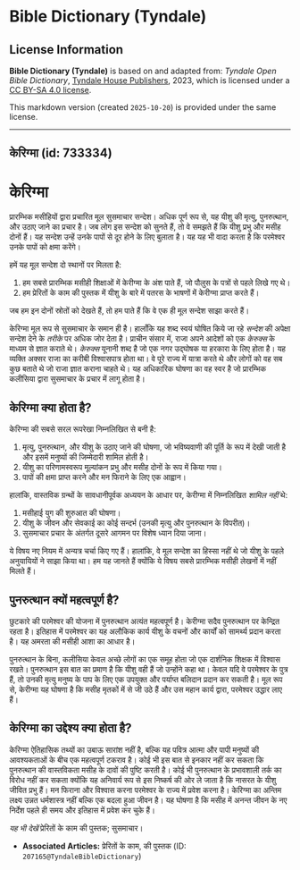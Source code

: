 # Bible Dictionary (Tyndale)

## License Information

**Bible Dictionary (Tyndale)** is based on and adapted from: _Tyndale Open Bible Dictionary_, [Tyndale House Publishers](https://tyndaleopenresources.com/), 2023, which is licensed under a [CC BY-SA 4.0 license](https://creativecommons.org/licenses/by-sa/4.0/legalcode.en).

This markdown version (created `2025-10-20`) is provided under the same license.



--------------------------------

## केरिग्मा (id: 733334)

केरिग्मा
========

प्रारम्भिक मसीहियों द्वारा प्रचारित मूल सुसमाचार सन्देश। अधिक पूर्ण रूप से, यह यीशु की मृत्यु, पुनरुत्थान, और उठाए जाने का प्रचार है। जब लोग इस सन्देश को सुनते हैं, तो वे समझते हैं कि यीशु प्रभु और मसीह दोनों हैं। यह सन्देश उन्हें उनके पापों से दूर होने के लिए बुलाता है। यह यह भी वादा करता है कि परमेश्वर उनके पापों को क्षमा करेंगे।

हमें यह मूल सन्देश दो स्थानों पर मिलता है:

1. हम सबसे प्रारम्भिक मसीही शिक्षाओं में केरीग्मा के अंश पाते हैं, जो पौलुस के पत्रों से पहले लिखे गए थे।
2. हम प्रेरितों के काम की पुस्तक में यीशु के बारे में पतरस के भाषणों में केरीग्मा प्राप्त करते हैं।

जब हम इन दोनों स्रोतों को देखते हैं, तो हम पाते हैं कि वे एक ही मूल सन्देश साझा करते हैं।

केरिग्मा मूल रूप से सुसमाचार के समान ही है। हालाँकि यह शब्द स्वयं घोषित किये जा रहे *सन्देश* की अपेक्षा सन्देश देने के *तरीके* पर अधिक जोर देता है। प्राचीन संसार में, राजा अपने आदेशों को एक *केरुक्स* के माध्यम से ज्ञात कराते थे। *केरुक्स* यूनानी शब्द है जो एक नगर उद्घोषक या हरकारा के लिए होता है। यह व्यक्ति अक्सर राजा का करीबी विश्वासपात्र होता था। वे पूरे राज्य में यात्रा करते थे और लोगों को वह सब कुछ बताते थे जो राजा ज्ञात कराना चाहते थे। यह अधिकारिक घोषणा का वह स्वर है जो प्रारम्भिक कलीसिया द्वारा सुसमाचार के प्रचार में लागू होता है।

केरिग्मा क्या होता है?
----------------------

केरिग्मा की सबसे सरल रूपरेखा निम्नलिखित से बनी है:

1. मृत्यु, पुनरुत्थान, और यीशु के उठाए जाने की घोषणा, जो भविष्यवाणी की पूर्ति के रूप में देखी जाती है और इसमें मनुष्यों की जिम्मेदारी शामिल होती है।
2. यीशु का परिणामस्वरूप मूल्यांकन प्रभु और मसीह दोनों के रूप में किया गया।
3. पापों की क्षमा प्राप्त करने और मन फिराने के लिए एक आह्वान।

हालांकि, वास्तविक ग्रन्थों के सावधानीपूर्वक अध्ययन के आधार पर, केरीग्मा में निम्नलिखित *शामिल नहीं* थे:

1. मसीहाई युग की शुरुआत की घोषणा।
2. यीशु के जीवन और सेवकाई का कोई सन्दर्भ (उनकी मृत्यु और पुनरुत्थान के विपरीत)।
3. सुसमाचार प्रचार के अंतर्गत दूसरे आगमन पर विशेष ध्यान दिया जाना।

ये विषय नए नियम में अन्यत्र चर्चा किए गए हैं। हालांकि, वे मूल सन्देश का हिस्सा नहीं थे जो यीशु के पहले अनुयायियों ने साझा किया था। हम यह जानते हैं क्योंकि ये विषय सबसे प्रारम्भिक मसीही लेखनों में नहीं मिलते हैं।

पुनरुत्थान क्यों महत्वपूर्ण है?
-------------------------------

छुटकारे की परमेश्वर की योजना में पुनरुत्थान अत्यंत महत्वपूर्ण है। केरीग्मा सदैव पुनरुत्थान पर केन्द्रित रहता है। इतिहास में परमेश्वर का यह अलौकिक कार्य यीशु के वचनों और कार्यों को सामर्थ्य प्रदान करता है। यह अमरता की मसीही आशा का आधार है।

पुनरुत्थान के बिना, कलीसिया केवल अच्छे लोगों का एक समूह होता जो एक दार्शनिक शिक्षक में विश्वास रखते। पुनरुत्थान इस बात का प्रमाण है कि यीशु वही हैं जो उन्होंने कहा था। केवल यदि वे परमेश्वर के पुत्र हैं, तो उनकी मृत्यु मनुष्य के पाप के लिए एक उपयुक्त और पर्याप्त बलिदान प्रदान कर सकती है। मूल रूप से, केरीग्मा यह घोषणा है कि मसीह मृतकों में से जी उठे हैं और उस महान कार्य द्वारा, परमेश्वर उद्धार लाए हैं।

केरिग्मा का उद्देश्य क्या होता है?
----------------------------------

केरिग्मा ऐतिहासिक तथ्यों का उबाऊ सारांश नहीं है, बल्कि यह पवित्र आत्मा और पापी मनुष्यों की आवश्यकताओं के बीच एक महत्वपूर्ण टकराव है। कोई भी इस बात से इनकार नहीं कर सकता कि पुनरुत्थान की वास्तविकता मसीह के दावों की पुष्टि करती है। कोई भी पुनरुत्थान के प्रभावशाली तर्क का विरोध नहीं कर सकता क्योंकि यह अनिवार्य रूप से इस निष्कर्ष की ओर ले जाता है कि नासरत के यीशु जीवित प्रभु हैं। मन फिराना और विश्वास करना परमेश्वर के राज्य में प्रवेश करना है। केरिग्मा का अन्तिम लक्ष्य उन्नत धर्मशास्त्र नहीं बल्कि एक बदला हुआ जीवन है। यह घोषणा है कि मसीह में अनन्त जीवन के नए निर्देश पहले ही समय और इतिहास में प्रवेश कर चुके हैं।

*यह भी देखें* प्रेरितों के काम की पुस्तक; सुसमाचार।

* **Associated Articles:** प्रेरितों के काम, की पुस्तक (ID: `207165@TyndaleBibleDictionary`)

